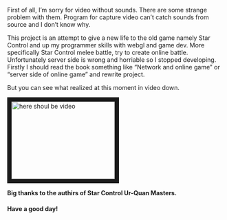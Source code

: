 First of all, I’m sorry for video without sounds. There are some strange problem with them. Program for capture video can’t catch sounds from source and I don’t know why.

This project is an attempt to give a new life to the old game namely Star Control and up my programmer skills with webgl and game dev. More specifically Star Control melee battle, try to create online battle. Unfortunately server side is wrong and horriable so I stopped developing. FirstIy I should read the book something like “Network and online game” or “server side of online game” and rewrite project.

But you can see what realized at this moment in video down.

<a href="http://www.youtube.com/watch?feature=player_embedded&v=2ojpAEbDNFY" target="_blank"><img src="http://img.youtube.com/vi/2ojpAEbDNFY/0.jpg" 
alt="here shoul be video" width="240" height="180" border="10" /></a>

**__Big thanks to the authirs of Star Control Ur-Quan Masters.__**

#### Have a good day!
